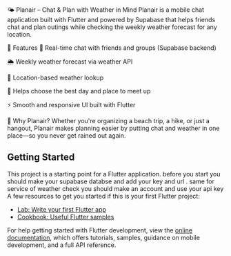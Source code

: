 🌤️ Planair – Chat & Plan with Weather in Mind
Planair is a mobile chat application built with Flutter and powered by Supabase that helps friends chat and plan outings while checking the weekly weather forecast for any location.

🧩 Features
💬 Real-time chat with friends and groups (Supabase backend)

🌦️ Weekly weather forecast via weather API

📍 Location-based weather lookup

📅 Helps choose the best day and place to meet up

⚡ Smooth and responsive UI built with Flutter

🚀 Why Planair?
Whether you're organizing a beach trip, a hike, or just a hangout, Planair makes planning easier by putting chat and weather in one place—so you never get rained out again.
## Getting Started

This project is a starting point for a Flutter application.
before you start you should make your supabase databse and add your key and url . same for service of weather check you should make an account and use your api key
<br>A few resources to get you started if this is your first Flutter project:

- [Lab: Write your first Flutter app](https://docs.flutter.dev/get-started/codelab)
- [Cookbook: Useful Flutter samples](https://docs.flutter.dev/cookbook)

For help getting started with Flutter development, view the
[online documentation](https://docs.flutter.dev/), which offers tutorials,
samples, guidance on mobile development, and a full API reference.
